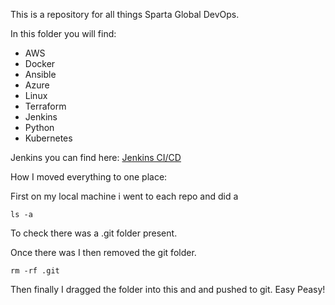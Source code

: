 
This is a repository for all things Sparta Global DevOps.

In this folder you will find:
* AWS
* Docker
* Ansible
* Azure
* Linux
* Terraform
* Jenkins
* Python
* Kubernetes


Jenkins you can find here:
[Jenkins CI/CD](https://github.com/Scarlett100/jenkins_own_server/blob/master/images2/README.md)



How I moved everything to one place:


First on my local machine i went to each repo and did a 

```
ls -a
```
To check there was a .git folder present.

Once there was I then removed the git folder.

```
rm -rf .git
```


Then finally I dragged the folder into this and and pushed to git. Easy Peasy!

